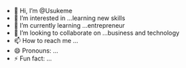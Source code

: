 - 👋 Hi, I’m @Usukeme 
- 👀 I’m interested in ...learning new skills 
- 🌱 I’m currently learning ...entrepreneur 
- 💞️ I’m looking to collaborate on ...business and technology 
- 📫 How to reach me ...
- 😄 Pronouns: ...
- ⚡ Fun fact: ...

<!---
Usukeme/Usukeme is a ✨ special ✨ repository because its `README.md` (this file) appears on your GitHub profile.
You can click the Preview link to take a look at your changes.
--->
